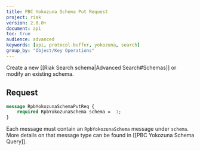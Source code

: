 ```yaml
---
title: PBC Yokozuna Schema Put Request
project: riak
version: 2.0.0+
document: api
toc: true
audience: advanced
keywords: [api, protocol-buffer, yokozuna, search]
group_by: "Object/Key Operations"
---
```


Create a new [[Riak Search schema|Advanced Search#Schemas]] or modify an existing schema.

## Request

```protobuf
message RpbYokozunaSchemaPutReq {
    required RpbYokozunaSchema schema =  1;
}
```

Each message must contain an `RpbYokozunaSchema` message under `schema`. More details on that message type can be found in [[PBC Yokozuna Schema Query]].